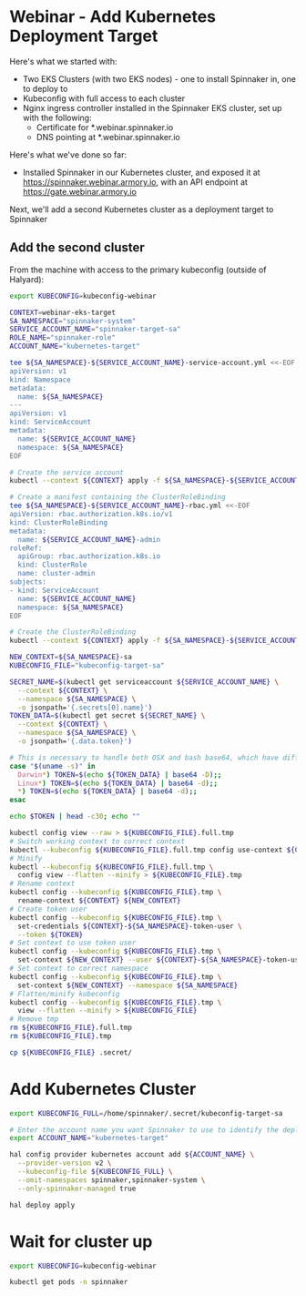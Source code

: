 # Webinar - Add Kubernetes Deployment Target

Here's what we started with:

* Two EKS Clusters (with two EKS nodes) - one to install Spinnaker in, one to deploy to
* Kubeconfig with full access to each cluster
* Nginx ingress controller installed in the Spinnaker EKS cluster, set up with the following:
  * Certificate for *.webinar.spinnaker.io
  * DNS pointing at *.webinar.spinnaker.io

Here's what we've done so far:
* Installed Spinnaker in our Kubernetes cluster, and exposed it at  https://spinnaker.webinar.armory.io, with an API endpoint at https://gate.webinar.armory.io

Next, we'll add a second Kubernetes cluster as a deployment target to Spinnaker

## Add the second cluster
From the machine with access to the primary kubeconfig (outside of Halyard):
```bash
export KUBECONFIG=kubeconfig-webinar

CONTEXT=webinar-eks-target
SA_NAMESPACE="spinnaker-system"
SERVICE_ACCOUNT_NAME="spinnaker-target-sa"
ROLE_NAME="spinnaker-role"
ACCOUNT_NAME="kubernetes-target"

tee ${SA_NAMESPACE}-${SERVICE_ACCOUNT_NAME}-service-account.yml <<-EOF
apiVersion: v1
kind: Namespace
metadata:
  name: ${SA_NAMESPACE}
---
apiVersion: v1
kind: ServiceAccount
metadata:
  name: ${SERVICE_ACCOUNT_NAME}
  namespace: ${SA_NAMESPACE}
EOF

# Create the service account
kubectl --context ${CONTEXT} apply -f ${SA_NAMESPACE}-${SERVICE_ACCOUNT_NAME}-service-account.yml

# Create a manifest containing the ClusterRoleBinding
tee ${SA_NAMESPACE}-${SERVICE_ACCOUNT_NAME}-rbac.yml <<-EOF
apiVersion: rbac.authorization.k8s.io/v1
kind: ClusterRoleBinding
metadata:
  name: ${SERVICE_ACCOUNT_NAME}-admin
roleRef:
  apiGroup: rbac.authorization.k8s.io
  kind: ClusterRole
  name: cluster-admin
subjects:
- kind: ServiceAccount
  name: ${SERVICE_ACCOUNT_NAME}
  namespace: ${SA_NAMESPACE}
EOF

# Create the ClusterRoleBinding
kubectl --context ${CONTEXT} apply -f ${SA_NAMESPACE}-${SERVICE_ACCOUNT_NAME}-rbac.yml

NEW_CONTEXT=${SA_NAMESPACE}-sa
KUBECONFIG_FILE="kubeconfig-target-sa"

SECRET_NAME=$(kubectl get serviceaccount ${SERVICE_ACCOUNT_NAME} \
  --context ${CONTEXT} \
  --namespace ${SA_NAMESPACE} \
  -o jsonpath='{.secrets[0].name}')
TOKEN_DATA=$(kubectl get secret ${SECRET_NAME} \
  --context ${CONTEXT} \
  --namespace ${SA_NAMESPACE} \
  -o jsonpath='{.data.token}')

# This is necessary to handle both OSX and bash base64, which have different flags
case "$(uname -s)" in
  Darwin*) TOKEN=$(echo ${TOKEN_DATA} | base64 -D);;
  Linux*) TOKEN=$(echo ${TOKEN_DATA} | base64 -d);;
  *) TOKEN=$(echo ${TOKEN_DATA} | base64 -d);;
esac

echo $TOKEN | head -c30; echo ""

kubectl config view --raw > ${KUBECONFIG_FILE}.full.tmp
# Switch working context to correct context
kubectl --kubeconfig ${KUBECONFIG_FILE}.full.tmp config use-context ${CONTEXT}
# Minify
kubectl --kubeconfig ${KUBECONFIG_FILE}.full.tmp \
  config view --flatten --minify > ${KUBECONFIG_FILE}.tmp
# Rename context
kubectl config --kubeconfig ${KUBECONFIG_FILE}.tmp \
  rename-context ${CONTEXT} ${NEW_CONTEXT}
# Create token user
kubectl config --kubeconfig ${KUBECONFIG_FILE}.tmp \
  set-credentials ${CONTEXT}-${SA_NAMESPACE}-token-user \
  --token ${TOKEN}
# Set context to use token user
kubectl config --kubeconfig ${KUBECONFIG_FILE}.tmp \
  set-context ${NEW_CONTEXT} --user ${CONTEXT}-${SA_NAMESPACE}-token-user
# Set context to correct namespace
kubectl config --kubeconfig ${KUBECONFIG_FILE}.tmp \
  set-context ${NEW_CONTEXT} --namespace ${SA_NAMESPACE}
# Flatten/minify kubeconfig
kubectl config --kubeconfig ${KUBECONFIG_FILE}.tmp \
  view --flatten --minify > ${KUBECONFIG_FILE}
# Remove tmp
rm ${KUBECONFIG_FILE}.full.tmp
rm ${KUBECONFIG_FILE}.tmp

cp ${KUBECONFIG_FILE} .secret/
```

# Add Kubernetes Cluster
```bash
export KUBECONFIG_FULL=/home/spinnaker/.secret/kubeconfig-target-sa

# Enter the account name you want Spinnaker to use to identify the deployment target (should be the same as above)
export ACCOUNT_NAME="kubernetes-target"

hal config provider kubernetes account add ${ACCOUNT_NAME} \
  --provider-version v2 \
  --kubeconfig-file ${KUBECONFIG_FULL} \
  --omit-namespaces spinnaker,spinnaker-system \
  --only-spinnaker-managed true

hal deploy apply
```

# Wait for cluster up
```bash
export KUBECONFIG=kubeconfig-webinar

kubectl get pods -n spinnaker
```